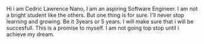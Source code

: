 


Hi i am Cedric Lawrence Nano,
I am an aspiring Software Engineer.
I am not a bright student like the others. 
But one thing is for sure. I'll never stop learning and growing. Be it 3years or 5 years. I will make sure that i will be succesfull. This is a promise to myself.
I am not going top stop until i achieve my dream.